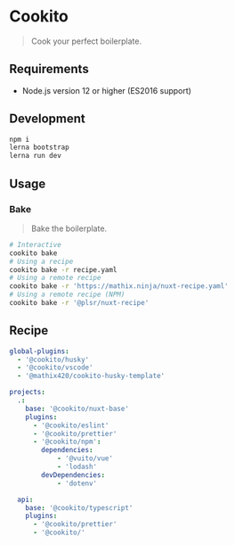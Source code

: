 # Cookito

> Cook your perfect boilerplate.

## Requirements

- Node.js version 12 or higher (ES2016 support)

## Development

```bash
npm i
lerna bootstrap
lerna run dev
```

## Usage

### Bake

> Bake the boilerplate.

```bash
# Interactive
cookito bake
# Using a recipe
cookito bake -r recipe.yaml
# Using a remote recipe
cookito bake -r 'https://mathix.ninja/nuxt-recipe.yaml'
# Using a remote recipe (NPM)
cookito bake -r '@plsr/nuxt-recipe'
```

## Recipe

```yaml
global-plugins:
  - '@cookito/husky'
  - '@cookito/vscode'
  - '@mathix420/cookito-husky-template'

projects:
  .:
    base: '@cookito/nuxt-base'
    plugins:
      - '@cookito/eslint'
      - '@cookito/prettier'
      - '@cookito/npm':
        dependencies:
            - '@vuito/vue'
            - 'lodash'
        devDependencies:
            - 'dotenv'

  api:
    base: '@cookito/typescript'
    plugins:
      - '@cookito/prettier'
      - '@cookito/'
```
